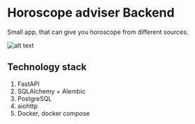 # Horoscope adviser Backend
Small app, that can give you horoscope from different sources.

![alt text](https://img.shields.io/badge/python-3.10.12-orange)


## Technology stack

1. FastAPI
2. SQLAlchemy + Alembic
3. PostgreSQL
4. aiohttp
5. Docker, docker compose
